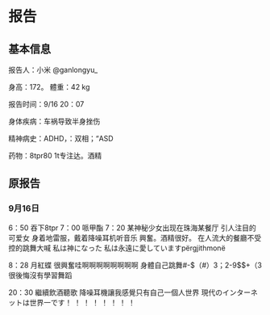 ﻿# 报告
## 基本信息
报告人：小米  @ganlongyu_

身高：172。 體重：42 kg

报告时间：9/16 20：07

身体疾病：车祸导致半身挫伤

精神病史：ADHD，：双相；“ASD

药物：8tpr80  1t专注达。酒精

## 原报告
### 9月16日
6：50 吞下8tpr
7：00 哌甲酯
7：20 某神秘少女出现在珠海某餐厅
引人注目的可爱女
身着地雷服，戴着降噪耳机听音乐
興奮。酒精很好。
在人流大的餐廳不受控的跳舞大喊
私は神になった
私は永遠に愛していますpërgjithmonë

8：28 月紅蝶 很興奮哇啊啊啊啊啊啊啊啊
身體自己跳舞#-$（#）3；2-9$$+（3
很後悔沒有學習舞蹈

20：30 繼續飲酒聽歌
降噪耳機讓我感覺只有自己一個人世界
現代のインターネットは世界一です！ ！ ！ ！ ！ ！ ！ ！


